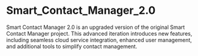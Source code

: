# Smart_Contact_Manager_2.0
Smart Contact Manager 2.0 is an upgraded version of the original Smart Contact Manager project. This advanced iteration introduces new features, including seamless cloud service integration, enhanced user management, and additional tools to simplify contact management.
